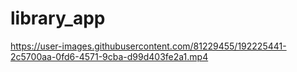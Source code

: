 # library_app

https://user-images.githubusercontent.com/81229455/192225441-2c5700aa-0fd6-4571-9cba-d99d403fe2a1.mp4

